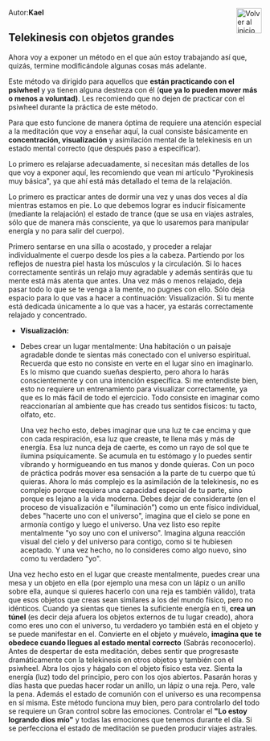 Autor:**Kael**
<a href="https://github.com/Ocul-LB/Projecto-LB/wiki"><img align="right" alt="Volver al inicio" title="Volver al inicio " src="https://i.imgur.com/GodtzYG.png" width=50></a>

## Telekinesis con objetos grandes

Ahora voy a exponer un método en el que aún estoy trabajando así que, quizás, termine modificándole
algunas cosas más adelante.

Este método va dirigido para aquellos que **están practicando con el psiwheel** y ya tienen alguna destreza
con él (**que ya lo pueden mover más o menos a voluntad)**. Les recomiendo que no dejen de practicar con
el psiwheel durante la práctica de este método.

Para que esto funcione de manera óptima de requiere una atención especial a la meditación que voy a
enseñar aquí, la cual consiste básicamente en **concentración, visualización** y asimilación mental de la
telekinesis en un estado mental correcto (que después paso a especificar).

Lo primero es relajarse adecuadamente, si necesitan más detalles de los que voy a exponer aquí, les
recomiendo que vean mi artículo "Pyrokinesis muy básica", ya que ahí está más detallado el tema de la
relajación.

Lo primero es practicar antes de dormir una vez y unas dos veces al día mientras estamos en pie. Lo que
debemos lograr es inducir físicamente (mediante la relajación) el estado de trance (que se usa en viajes
astrales, sólo que de manera más consciente, ya que lo usaremos para manipular energía y no para salir
del cuerpo).

Primero sentarse en una silla o acostado, y proceder a relajar individualmente el cuerpo desde los pies a la
cabeza. Partiendo por los reflejos de nuestra piel hasta los músculos y la circulación. Si lo haces
correctamente sentirás un relajo muy agradable y además sentirás que tu mente está más atenta que antes.
Una vez más o menos relajado, deja pasar todo lo que se te venga a la mente, no pugnes con ello. Sólo
deja espacio para lo que vas a hacer a continuación: Visualización. Si tu mente está dedicada únicamente
a lo que vas a hacer, ya estarás correctamente relajado y concentrado.

* **Visualización:**

 * Debes crear un lugar mentalmente: Una habitación o un paisaje agradable donde te sientas más conectado
con el universo espiritual. Recuerda que esto no consiste en verte en el lugar sino en imaginarlo. Es lo
mismo que cuando sueñas despierto, pero ahora lo harás conscientemente y con una intención específica.
Si me entendiste bien, esto no requiere un entrenamiento para visualizar correctamente, ya que es lo más
fácil de todo el ejercicio. Todo consiste en imaginar como reaccionarían al ambiente que has creado tus
sentidos físicos: tu tacto, olfato, etc.

      Una vez hecho esto, debes imaginar que una luz te cae encima y que con cada respiración, esa luz que
creaste, te llena más y más de energía. Esa luz nunca deja de caerte, es como un rayo de sol que te ilumina
psíquicamente. Se acumula en tu estómago y lo puedes sentir vibrando y hormigueando en tus manos y
donde quieras. Con un poco de práctica podrás mover esa sensación a la parte de tu cuerpo que tú quieras.
Ahora lo más complejo es la asimilación de la telekinesis, no es complejo porque requiera una capacidad
especial de tu parte, sino porque es lejano a la vida moderna. Debes dejar de considerarte (en el proceso
de visualización e "iluminación”) como un ente físico individual, debes "hacerte uno con el universo",
imagina que el cielo se pone en armonía contigo y luego el universo. Una vez listo eso repite
mentalmente "yo soy uno con el universo". Imagina alguna reacción visual del cielo y del universo para
contigo, como si te hubiesen aceptado. Y una vez hecho, no lo consideres como algo nuevo, sino como tu
verdadero "yo".

Una vez hecho esto en el lugar que creaste mentalmente, puedes crear una mesa y un objeto en ella (por
ejemplo una mesa con un lápiz o un anillo sobre ella, aunque si quieres hacerlo con una reja es también
válido), trata que esos objetos que creas sean similares a los del mundo físico, pero no idénticos. Cuando
ya sientas que tienes la suficiente energía en ti, **crea un túnel** (es decir deja afuera los objetos externos de
tu lugar creado), ahora como eres uno con el universo, tu verdadero yo también está en el objeto y se
puede manifestar en el. Convierte en el objeto y muévelo, **imagina que te obedece cuando llegues al
estado mental correcto** (Sabrás reconocerlo). Antes de despertar de esta meditación, debes sentir que
progresaste dramáticamente con la telekinesis en otros objetos y también con el psiwheel. Abra los ojos y
hágalo con el objeto físico esta vez. Sienta la energía (luz) todo del principio, pero con los ojos abiertos.
Pasarán horas y días hasta que puedas hacer rodar un anillo, un lápiz o una reja. Pero, vale la pena.
Además el estado de comunión con el universo es una recompensa en sí misma.
Este método funciona muy bien, pero para controlarlo del todo se requiere un Gran control sobre las
emociones. Controlar el **"Lo estoy logrando dios mío"** y todas las emociones que tenemos durante el día.
Si se perfecciona el estado de meditación se pueden producir viajes astrales.
